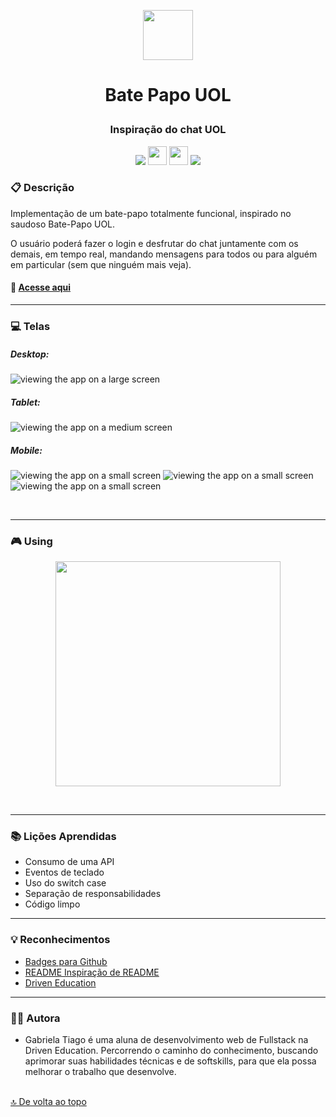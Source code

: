 <p align="center">
<img src="https://seeklogo.com//images/U/uol-logo-68F369E089-seeklogo.com.png" height="80px"/>
</p>

# <p align = "center">Bate Papo UOL</p>

### <p align = "center">Inspiração do chat UOL</p>

<p align = "center">
   <img src="https://img.shields.io/badge/HTML5-E34F26?style=for-the-badge&logo=html5&logoColor=white" heigth="30px"/>
   <img src="https://img.shields.io/badge/CSS3-1572B6?style=for-the-badge&logo=css3&logoColor=white" height="30px"/>
    <img src="https://img.shields.io/badge/JavaScript-F7DF1E?style=for-the-badge&logo=javascript&logoColor=black" height="30px"/>
   <img src="https://img.shields.io/badge/prettier-1A2C34?style=for-the-badge&logo=prettier&logoColor=F7BA3E" heigth="30px"/>
</p>

### :clipboard: Descrição

Implementação de um bate-papo totalmente funcional, inspirado no saudoso Bate-Papo UOL.

O usuário poderá fazer o login e desfrutar do chat juntamente com os demais, em tempo real, mandando mensagens para todos ou para alguém em particular (sem que ninguém mais veja).

#### 💬 [Acesse aqui](https://gabrielatiago.github.io/BatePapoUOL/)

---

### :computer: Telas

##### Desktop:

<img src="src/assets/images/screen/large.jpg" alt="viewing the app on a large screen">

##### Tablet:

<img src="src/assets/images/screen/medium.jpg" alt="viewing the app on a medium screen">

##### Mobile:

<div>
    <img src="src/assets/images/screen/mobile-login.jpg" alt="viewing the app on a small screen">
    <img src="src/assets/images/screen/mobile-msg.jpg" alt="viewing the app on a small screen">
    <img src="src/assets/images/screen/mobile-participants.jpg" alt="viewing the app on a small screen">
</div>

$~$

---

### 🎮 Using

<p align="center">
    <img width="360" src="src/assets/images/screen/using-chat-uol.gif">
</p>

$~$

---

### :books: Lições Aprendidas

- Consumo de uma API
- Eventos de teclado
- Uso do switch case
- Separação de responsabilidades
- Código limpo

---

### :bulb: Reconhecimentos

- [Badges para Github](https://github.com/alexandresanlim/Badges4-README.md-Profile#-database-)
- [README Inspiração de README](https://gist.github.com/luanalessa/7f98467a5ed62d00dcbde67d4556a1e4#file-readme-md)
- [Driven Education](https://www.driven.com.br)

---

### 👩‍🦱 Autora

- Gabriela Tiago é uma aluna de desenvolvimento web de Fullstack na Driven Education. Percorrendo o caminho do conhecimento, buscando aprimorar suas habilidades técnicas e de softskills, para que ela possa melhorar o trabalho que desenvolve.

<br>[🔝 De volta ao topo](#bate-papo-uol)<br>
